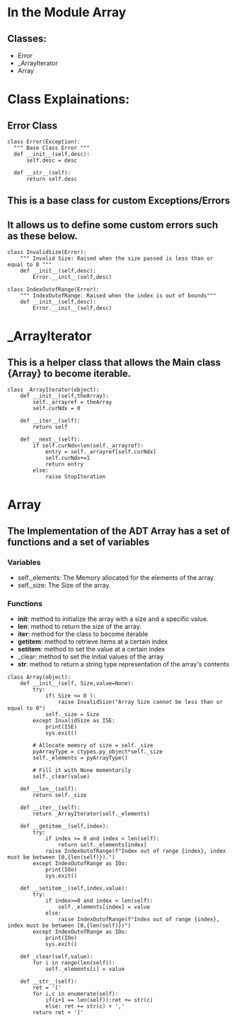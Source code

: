 # In the Module Array
## Classes:
  - Error
  - _ArrayIterator
  - Array

# Class Explainations:
## Error Class
```
class Error(Exception):
  """ Base Class Error """
  def __init__(self,desc):
      self.desc = desc

  def __str__(self):
      return self.desc
```
## This is a base class for custom Exceptions/Errors
## It allows us to define some custom errors such as these below.
```
class InvalidSize(Error):
    """ Invalid Size: Raised when the size passed is less than or equal to 0 """
    def __init__(self,desc):
        Error.__init__(self,desc)

class IndexOutofRange(Error):
    """ IndexOutofRange: Raised when the index is out of bounds"""
    def __init__(self,desc):
        Error.__init__(self,desc)
```

# _ArrayIterator
## This is a helper class that allows the Main class {Array} to become iterable.
```
class _ArrayIterator(object):
    def __init__(self,theArray):
        self._arrayref = theArray
        self.curNdx = 0
    
    def __iter__(self):
        return self
    
    def __next__(self):
        if self.curNdx<len(self._arrayref):
            entry = self._arrayref[self.curNdx]
            self.curNdx+=1
            return entry
        else:
            raise StopIteration
```

# Array
## The Implementation of the ADT Array has a set of functions and a set of variables
### Variables
- self._elements: The Memory allocated for the elements of the array.
- self._size: The Size of the array.
### Functions
- __init__: method to initialize the array with a size and a specific value.
- __len__: method to return the size of the array.
- __iter__: method for the class to become iterable
- __getitem__: method to retrieve items at a certain index
- __setitem__: method to set the value at a certain index
- _clear: method to set the initial values of the array
- __str__: method to return a string type representation of the array's contents
```
class Array(object):
    def __init__(self, Size,value=None):
        try:
            if( Size <= 0 ):
                raise InvalidSize("Array Size cannot be less than or equal to 0")    
            self._size = Size
        except InvalidSize as ISE:
            print(ISE)
            sys.exit()
        
        # Allocate memory of size = self._size
        pyArrayType = ctypes.py_object*self._size
        self._elements = pyArrayType()
        
        # Fill it with None momentarily
        self._clear(value)
    
    def __len__(self):
        return self._size
    
    def __iter__(self):
        return _ArrayIterator(self._elements)
    
    def __getitem__(self,index):
        try:
            if index >= 0 and index < len(self):
                return self._elements[index]
            raise IndexOutofRange(f"Index out of range {index}, index must be between [0,{len(self)}).")
        except IndexOutofRange as IOo:
            print(IOo)
            sys.exit()
    
    def __setitem__(self,index,value):
        try:
            if index>=0 and index < len(self):
                self._elements[index] = value
            else:
                raise IndexOutofRange(f"Index out of range {index}, index must be between [0,{len(self)})")
        except IndexOutofRange as IOo:
            print(IOo)
            sys.exit()
    
    def _clear(self,value):
        for i in range(len(self)):
            self._elements[i] = value
    
    def __str__(self):
        ret = '['
        for i,c in enumerate(self):
            if(i+1 == len(self)):ret += str(c)
            else: ret += str(c) + ','
        return ret + ']'
```
